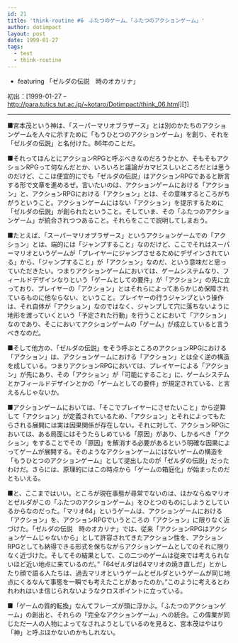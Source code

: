 ```yaml
---
id: 21
title: 'think-routine #6　ふたつのゲーム、「ふたつのアクションゲーム」'
author: dotimpact
layout: post
date: 1999-01-27
tags:
  - text
  - think-routine
---
```

  * featuring 「ゼルダの伝説　時のオカリナ」

初出：[1999-01-27 &#8211; http://para.tutics.tut.ac.jp/~kotaro/Dotimpact/think_06.html][1]

<!--more-->

* * *

■宮本茂という神は、「スーパーマリオブラザース」とは別のかたちのアクションゲームを人々に示すために「もうひとつのアクションゲーム」を創り、それを「ゼルダの伝説」と名付けた。86年のことだ。

■それってほんとにアクションRPGと呼ぶべきなのだろうかとか、そもそもアクションRPGって何なんだとか、いろいろと議論がカマビスしいところだとは思うのだけど、ここは便宜的にでも「ゼルダの伝説」はアクションRPGであると断言する形で文章を進めるぜ。言いたいのは、アクションゲームにおける「アクション」と、アクションRPGにおける「アクション」とは、その意味するところがちがうということ。アクションゲームにはない「アクション」を提示するために「ゼルダの伝説」が創られたということ。そしていま、その「ふたつのアクションゲーム」が統合されつつあること。それらをここで説明してしまおう。

■たとえば、「スーパーマリオブラザース」というアクションゲームでの「アクション」とは、端的には「ジャンプすること」なのだけど、ここでそれはスーパーマリオというゲームが「プレイヤーにジャンプさせるためにデザインされている」から、「ジャンプすること」が「アクション」なのだ、という意味だと思っていただきたい。つまりアクションゲームにおいては、ゲームシステムなり、フィールドデザインなりという「ゲームとしての要件」が「アクション」の先に立っており、プレイヤーの「アクション」とはそれらによってあらかじめ保障されているものに他ならない、ということ。プレイヤーの行うジャンプという操作は、それ自体が「アクション」なのではなく、ジャンプして穴に落ちないように地形を渡っていくという「予定された行動」を行うことにおいて「アクション」なのであり、そこにおいてアクションゲームの「ゲーム」が成立していると言うべきなのだ。

■そして他方の、「ゼルダの伝説」をそう呼ぶところのアクションRPGにおける「アクション」は、アクションゲームにおける「アクション」とは全く逆の構造を成している。つまりアクションRPGにおいては、プレイヤーによる「アクション」が先にあり、その「アクション」が「可能にすること」に、ゲームシステムとかフィールドデザインとかの「ゲームとしての要件」が規定されている、と言えるんじゃないか。

■アクションゲームにおいては、「そこでプレイヤーにさせたいこと」から逆算して「アクション」が定義されているため、「アクション」とそれによってもたらされる展開には実は因果関係が存在しない。それに対して、アクションRPGにおいては、ある局面にはそうたらしめている「原因」があり、しかるべき「アクション」をすることでその「原因」を解消する必要があるという明確な因果によってゲームが展開する。そのようなアクションゲームにはないゲームの構造を「もうひとつのアクションゲーム」として提出したのが「ゼルダの伝説」だったわけだ。さらには、原理的にはこの時点から「ゲームの箱庭化」が始まったのだともいえる。

■と、ここまではいい。ところが現在事態が尋常でないのは、ほかならぬマリオとゼルダがこの「ふたつのアクションゲーム」をひとつのものにしようとしているからなのだった。「マリオ64」というゲームは、アクションゲームにおける「アクション」を、アクションRPGでいうところの「アクション」に限りなく近づけた。「ゼルダの伝説　時のオカリナ」では、従来「アクションRPGはアクションゲームじゃないから」として許容されてきたアクション性を、アクションRPGとしても納得できる形式を保ちながらアクションゲームとしてのそれに限りなく近づけた。そしてその結果として、この二つのゲームは従来では考えられないほど近い地点に来ているのだ。&#8221;「64ゼルダは64マリオの焼き直しだ」とかしたり顔で語る人たちは、過去マリオというゲームとゼルダというゲームが同じ地点にくるなんて事態を一瞬でも考えたことがあったのか。&#8221;このように考えるとわれわれはいま信じられないようなクロスポイントに立っている。

■「ゲームの質的転換」なんてフレーズが頭に浮かぶ。「ふたつのアクションゲーム」の創出と、それらの「完全なアクションゲーム」への統合。この偉業が同じただ一人の人物によってなされようとしているのを見ると、宮本茂はやはり「神」と呼ぶほかないのかもしれない。

 [1]: http://web.archive.org/web/*/http://para.tutics.tut.ac.jp/~kotaro/Dotimpact/think_06.html
